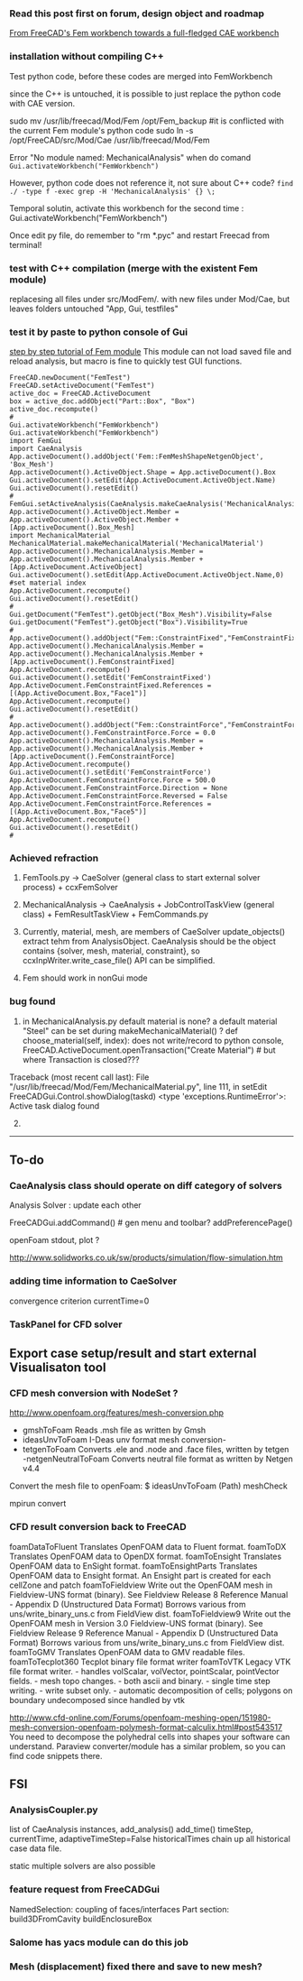 
### Read this post first on forum, design object and roadmap

[From FreeCAD's Fem workbench towards a full-fledged CAE workbench](http://forum.freecadweb.org/viewtopic.php?f=18&t=12654)

### installation without compiling C++
Test python code, before these codes are merged into FemWorkbench

since the C++ is untouched, it is possible to just replace the python code with CAE version. 

sudo mv /usr/lib/freecad/Mod/Fem /opt/Fem_backup
#it is conflicted with the current Fem module's python code
sudo ln -s /opt/FreeCAD/src/Mod/Cae /usr/lib/freecad/Mod/Fem

Error "No module named: MechanicalAnalysis" when do comand
`Gui.activateWorkbench("FemWorkbench")`

However, python code does not reference it, not sure about C++ code?
`find ./ -type f -exec grep -H 'MechanicalAnalysis' {} \;`

Temporal solutin, activate this workbench for the second time : Gui.activateWorkbench("FemWorkbench")

Once edit py file, do remember to "rm *.pyc" and restart Freecad from terminal!

### test with C++ compilation (merge with the existent Fem module)

replacesing all files under src/ModFem/*.* with new files under Mod/Cae, but leaves folders untouched "App, Gui, testfiles"

### test it by paste to python console of Gui

[step by step tutorial of Fem module]()
This module can not load saved file and reload analysis, but macro is fine to quickly test GUI functions. 

```
FreeCAD.newDocument("FemTest")
FreeCAD.setActiveDocument("FemTest")
active_doc = FreeCAD.ActiveDocument
box = active_doc.addObject("Part::Box", "Box")
active_doc.recompute()
#
Gui.activateWorkbench("FemWorkbench")
Gui.activateWorkbench("FemWorkbench")
import FemGui
import CaeAnalysis
App.activeDocument().addObject('Fem::FemMeshShapeNetgenObject', 'Box_Mesh')
App.activeDocument().ActiveObject.Shape = App.activeDocument().Box
Gui.activeDocument().setEdit(App.ActiveDocument.ActiveObject.Name)
Gui.activeDocument().resetEdit()
#
FemGui.setActiveAnalysis(CaeAnalysis.makeCaeAnalysis('MechanicalAnalysis'))
App.activeDocument().ActiveObject.Member = App.activeDocument().ActiveObject.Member + [App.activeDocument().Box_Mesh]
import MechanicalMaterial
MechanicalMaterial.makeMechanicalMaterial('MechanicalMaterial')
App.activeDocument().MechanicalAnalysis.Member = App.activeDocument().MechanicalAnalysis.Member + [App.ActiveDocument.ActiveObject]
Gui.activeDocument().setEdit(App.ActiveDocument.ActiveObject.Name,0)
#set material index
App.ActiveDocument.recompute()
Gui.activeDocument().resetEdit()
#
Gui.getDocument("FemTest").getObject("Box_Mesh").Visibility=False
Gui.getDocument("FemTest").getObject("Box").Visibility=True
#
App.activeDocument().addObject("Fem::ConstraintFixed","FemConstraintFixed")
App.activeDocument().MechanicalAnalysis.Member = App.activeDocument().MechanicalAnalysis.Member + [App.activeDocument().FemConstraintFixed]
App.ActiveDocument.recompute()
Gui.activeDocument().setEdit('FemConstraintFixed')
App.ActiveDocument.FemConstraintFixed.References = [(App.ActiveDocument.Box,"Face1")]
App.ActiveDocument.recompute()
Gui.activeDocument().resetEdit()
#
App.activeDocument().addObject("Fem::ConstraintForce","FemConstraintForce")
App.activeDocument().FemConstraintForce.Force = 0.0
App.activeDocument().MechanicalAnalysis.Member = App.activeDocument().MechanicalAnalysis.Member + [App.activeDocument().FemConstraintForce]
App.ActiveDocument.recompute()
Gui.activeDocument().setEdit('FemConstraintForce')
App.ActiveDocument.FemConstraintForce.Force = 500.0
App.ActiveDocument.FemConstraintForce.Direction = None
App.ActiveDocument.FemConstraintForce.Reversed = False
App.ActiveDocument.FemConstraintForce.References = [(App.ActiveDocument.Box,"Face5")]
App.ActiveDocument.recompute()
Gui.activeDocument().resetEdit()
#
```

### Achieved refraction

1. FemTools.py -> CaeSolver (general class to start external solver process) + ccxFemSolver

2. MechanicalAnalysis -> CaeAnalysis + JobControlTaskView (general class) + FemResultTaskView + FemCommands.py

3. Currently, material, mesh, are members of CaeSolver
update_objects() extract tehm from AnalysisObject.
CaeAnalysis should be the object contains {solver, mesh, material, constraint}, so   ccxInpWriter.write_case_file() API can be simplified.

4. Fem should work in nonGui mode

### bug found

1. in MechanicalAnalysis.py
default material is none? a default material "Steel" can be set during makeMechanicalMaterial() ?
def choose_material(self, index): does not write/record to python console, 
FreeCAD.ActiveDocument.openTransaction("Create Material") # but where Transaction is closed???

Traceback (most recent call last):
  File "/usr/lib/freecad/Mod/Fem/MechanicalMaterial.py", line 111, in setEdit
    FreeCADGui.Control.showDialog(taskd)
<type 'exceptions.RuntimeError'>: Active task dialog found

2.
************************************************
## To-do

### CaeAnalysis class should operate on diff category of solvers

Analysis Solver : update each other

FreeCADGui.addCommand() # gen menu and toolbar?
addPreferencePage()

openFoam stdout, plot ?

http://www.solidworks.co.uk/sw/products/simulation/flow-simulation.htm

### adding time information to CaeSolver 

convergence  criterion
currentTime=0


### TaskPanel for CFD solver


## Export case setup/result and start external Visualisaton tool


### CFD mesh conversion with NodeSet ?

<http://www.openfoam.org/features/mesh-conversion.php>

- gmshToFoam	Reads .msh file as written by Gmsh
- ideasUnvToFoam	I-Deas unv format mesh conversion- 
- tetgenToFoam	Converts .ele and .node and .face files, written by tetgen
-netgenNeutralToFoam	Converts neutral file format as written by Netgen v4.4

Convert the mesh file to openFoam: 
$ ideasUnvToFoam <root> <caseName> (Path) <meshFile>
meshCheck

mpirun
convert

### CFD result conversion back to FreeCAD

 foamDataToFluent Translates OpenFOAM data to Fluent format.
 foamToDX Translates OpenFOAM data to OpenDX format.
 foamToEnsight Translates OpenFOAM data to EnSight format.
 foamToEnsightParts Translates OpenFOAM data to Ensight format. An Ensight part is created for each cellZone and patch
 foamToFieldview Write out the OpenFOAM mesh in Fieldview-UNS format (binary). See Fieldview Release 8 Reference Manual - Appendix D (Unstructured Data Format) Borrows various from uns/write_binary_uns.c from FieldView dist.
 foamToFieldview9 Write out the OpenFOAM mesh in Version 3.0 Fieldview-UNS format (binary). See Fieldview Release 9 Reference Manual - Appendix D (Unstructured Data Format) Borrows various from uns/write_binary_uns.c from FieldView dist.
 foamToGMV Translates OpenFOAM data to GMV readable files.
 foamToTecplot360 Tecplot binary file format writer
 foamToVTK Legacy VTK file format writer. - handles volScalar, volVector, pointScalar, pointVector fields. - mesh topo changes. - both ascii and binary. - single time step writing. - write subset only. - automatic decomposition of cells; polygons on boundary undecomposed since handled by vtk


http://www.cfd-online.com/Forums/openfoam-meshing-open/151980-mesh-conversion-openfoam-polymesh-format-calculix.html#post543517
You need to decompose the polyhedral cells into shapes your software can understand. Paraview converter/module has a similar problem, so you can find code snippets there.



## FSI 

### AnalysisCoupler.py
list of CaeAnalysis instances,  add_analysis()  add_time()
timeStep, currentTime,  adaptiveTimeStep=False
historicalTimes chain up all historical case data file. 

static multiple solvers are also possible

### feature request from FreeCADGui
NamedSelection: coupling of faces/interfaces
Part section: build3DFromCavity buildEnclosureBox

### Salome has yacs module can do this job


### Mesh (displacement) fixed there and save to new mesh? 

